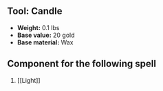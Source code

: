 ## Tool: Candle

- **Weight:** 0.1 lbs
- **Base value:** 20 gold
- **Base material:** Wax

## Component for the following spell

1. [[Light]]
